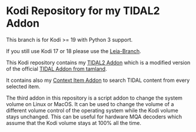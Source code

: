 # Kodi Repository for my TIDAL2 Addon

This branch is for Kodi >= 19 with Python 3 support.

If you still use Kodi 17 or 18 please use the [Leia-Branch](https://github.com/arnesongit/repository.tidal2/tree/until-leia).

This Kodi repository contains my [TIDAL2 Addon](https://github.com/arnesongit/plugin.audio.tidal2) which is a modified version
of the official [TIDAL Addon from tamland](https://github.com/tamland/kodi-tidal).

It contains also my [Context Item Addon](https://github.com/arnesongit/context.item.tidal2) to search TIDAL content from every selected item.

The third addon in this repository is a script addon to change the system volume on Linux or MacOS.
It can be used to change the volume of a different volume control of the operating system while
the Kodi volume stays unchanged. This can be useful for hardware MQA decoders which assume that
the Kodi volume stays at 100% all the time.

